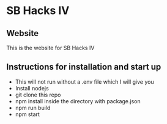 # SB Hacks IV

## Website

This is the website for SB Hacks IV

## Instructions for installation and start up
 - This will not run without a .env file which I will give you
 - Install nodejs
 - git clone this repo
 - npm install inside the directory with package.json
 - npm run build
 - npm start
